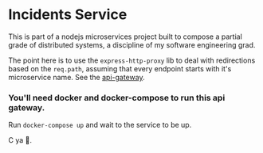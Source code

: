# Incidents Service

This is part of a nodejs microservices project built to compose a partial grade of distributed systems, a discipline of my software engineering grad.

The point here is to use the `express-http-proxy` lib to deal with redirections based on the `req.path`, assuming that every endpoint starts with it's microservice name. See the [api-gateway](https://github.com/pedromihael/nodejs-microservices-api-gateway).

### You'll need docker and docker-compose to run this api gateway.

Run `docker-compose up` and wait to the service to be up.

C ya 👋.